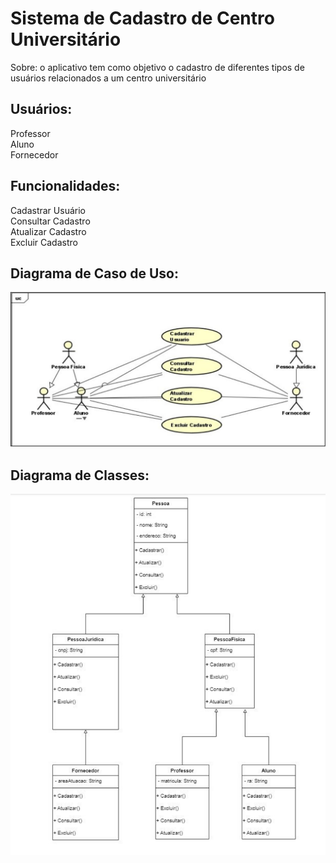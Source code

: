 # Sistema de Cadastro de Centro Universitário

Sobre: o aplicativo tem como objetivo o cadastro de diferentes tipos de usuários relacionados a um centro universitário

## Usuários:
Professor \
Aluno \
Fornecedor 

## Funcionalidades:
Cadastrar Usuário \
Consultar Cadastro \
Atualizar Cadastro \
Excluir Cadastro 

## Diagrama de Caso de Uso:

![Diagrama de Casos de Uso](https://github.com/aillin-d/Centro-Universitario/blob/main/Caso%20de%20Uso.JPG)

## Diagrama de Classes:
![Diagrama de Classes](https://github.com/aillin-d/Centro-Universitario/blob/main/image.png)

